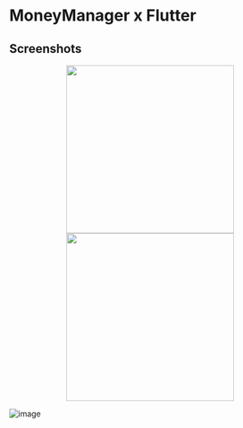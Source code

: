 # MoneyManager x Flutter



## Screenshots
<p align="center">

  <img src="https://user-images.githubusercontent.com/68896404/208295301-661b13e1-85de-44e6-9569-96b1d1376e0c.png" width="300">
  <img src="https://user-images.githubusercontent.com/68896404/208295306-620bff6b-893a-4743-8d45-a208a5637e71.png" width="300">

  </p>


![image](https://user-images.githubusercontent.com/68896404/208295319-2cd1929a-0322-4fff-8ede-ed48d80e4007.png)


